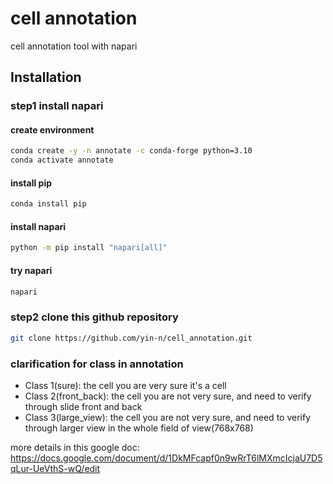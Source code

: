 # cell annotation
cell annotation tool with napari
## Installation
### step1 install napari
#### create environment
```bash
conda create -y -n annotate -c conda-forge python=3.10
conda activate annotate
```
#### install pip
```bash
conda install pip
```
#### install napari
```bash
python -m pip install "napari[all]"
```
#### try napari
```bash
napari
```
### step2 clone this github repository
```bash
git clone https://github.com/yin-n/cell_annotation.git
```
### clarification for class in annotation
- Class 1(sure): the cell you are very sure it's a cell
- Class 2(front_back): the cell you are not very sure, and need to verify through slide front and back
- Class 3(large_view): the cell you are not very sure, and need to verify through larger view in the whole field of view(768x768)

more details in this google doc:
https://docs.google.com/document/d/1DkMFcapf0n9wRrT6lMXmcIcjaU7D5qLur-UeVthS-wQ/edit


